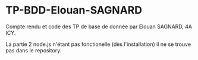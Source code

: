 # TP-BDD-Elouan-SAGNARD
Compte rendu et code des TP de base de donnée par Elouan SAGNARD, 4A ICY.

La partie 2 node.js n'étant pas fonctionelle (dès l'installation) il ne se trouve pas dans le repository. 
